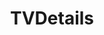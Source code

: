 ---
title: TVDetails
crosslinks:
- rickandmorty
- IAmA
- gatekeeping
- xkcd
- continuityporn
- SCP
- fuckolly
- eastereggs
- southpark
- commentgore
- startrek
- BoJackHorseman
- howyoudoin
- MovieDetails
---